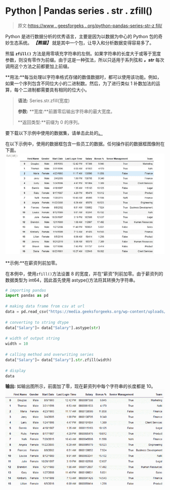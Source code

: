# Python | Pandas series . str . zfill()

> 原文:[https://www . geesforgeks . org/python-pandas-series-str-z fill/](https://www.geeksforgeeks.org/python-pandas-series-str-zfill/)

Python 是进行数据分析的优秀语言，主要是因为以数据为中心的 Python 包的奇妙生态系统。 ***【熊猫】*** 就是其中一个包，让导入和分析数据变得容易多了。

熊猫 **`zfill()`** 方法是用零填充字符串的左侧。如果字符串的长度大于或等于宽度参数，则没有零作为前缀。由于这是一种弦法，所以只适用于系列弦和 ***。str*** 每次调用这个方法之前都要加上前缀。

**用法:**每当处理以字符串格式存储的数值数据时，都可以使用该功能。例如，如果一个序列包含不同位大小的二进制数。然后，为了进行类似 1 补数加法的运算，每个二进制都需要具有相同的位大小。

> **语法:** Series.str.zfill(宽度)
> 
> **参数:**
> **宽度:**前置零后输出字符串的最大宽度。
> 
> **返回类型:**前缀为 0 的序列。

要下载以下示例中使用的数据集，请单击此处的[。](https://media.geeksforgeeks.org/wp-content/uploads/employees.csv)

在以下示例中，使用的数据框包含一些员工的数据。任何操作前的数据框图像附在下面。
![](img/aa19a387661521c5966c77c214eb5188.png)

**示例:**在薪资列前加零。

在本例中，使用`zfill()`方法设置 8 的宽度，并在“薪资”列前加零。由于薪资列的数据类型为 int64，因此首先使用 astype()方法将其转换为字符串。

```py
# importing pandas 
import pandas as pd 

# making data frame from csv at url 
data = pd.read_csv("https://media.geeksforgeeks.org/wp-content/uploads/employees.csv") 

# converting to string dtype
data["Salary"]= data["Salary"].astype(str)

# width of output string
width = 10

# calling method and overwriting series
data["Salary"]= data["Salary"].str.zfill(width)

# display
data
```

**输出:**
如输出图所示，前面加了零，现在薪资列中每个字符串的长度都是 10。
![](img/16f8714ff9ba48066968cf42eafd60b7.png)